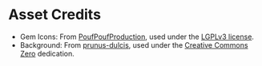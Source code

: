# Asset Credits

* Gem Icons: From [PoufPoufProduction](https://github.com/PoufPoufProduction/SVG-Inventory-Icons), used under the [LGPLv3 license](https://www.gnu.org/licenses/lgpl.html).
* Background: From [prunus-dulcis](http://opengameart.org/content/abstract-art), used under the [Creative Commons Zero](https://creativecommons.org/publicdomain/zero/1.0/) dedication.
